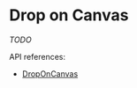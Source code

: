 # Drop on Canvas

*TODO*

API references:
  - [DropOnCanvas](/docs/api/workspace/functions/DropOnCanvas)
